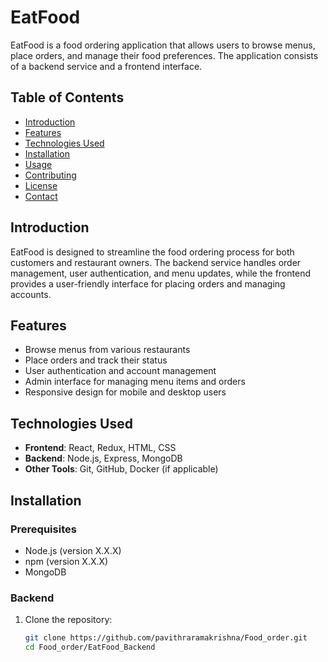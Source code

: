 # EatFood

EatFood is a food ordering application that allows users to browse menus, place orders, and manage their food preferences. 
The application consists of a backend service and a frontend interface.

## Table of Contents

- [Introduction](#introduction)
- [Features](#features)
- [Technologies Used](#technologies-used)
- [Installation](#installation)
- [Usage](#usage)
- [Contributing](#contributing)
- [License](#license)
- [Contact](#contact)

## Introduction

EatFood is designed to streamline the food ordering process for both customers and restaurant owners. The backend service handles order management, user authentication, and menu updates, while the frontend provides a user-friendly interface for placing orders and managing accounts.

## Features

- Browse menus from various restaurants
- Place orders and track their status
- User authentication and account management
- Admin interface for managing menu items and orders
- Responsive design for mobile and desktop users

## Technologies Used

- **Frontend**: React, Redux, HTML, CSS
- **Backend**: Node.js, Express, MongoDB
- **Other Tools**: Git, GitHub, Docker (if applicable)

## Installation

### Prerequisites

- Node.js (version X.X.X)
- npm (version X.X.X)
- MongoDB

### Backend

1. Clone the repository:
   ```sh
   git clone https://github.com/pavithraramakrishna/Food_order.git
   cd Food_order/EatFood_Backend
